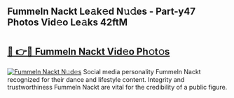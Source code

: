 ## Fummeln Nackt Le𝚊k𝚎d N𝚞𝚍es - Part-y47 Photos Vid𝚎o Le𝚊ks 42ftM

# <h2><a href="http://fb8kbx.evod.top/?m=Fummeln+Nackt">🔗 👉🔴 Fummeln Nackt Vid𝚎o Ph𝚘t𝚘s</a></h2>

[![Fummeln Nackt N𝚞d𝚎s](https://i.imgur.com/8V9OHl7.gif)](http://fb8kbx.evod.top/?m=Fummeln+Nackt)
Social media personality Fummeln Nackt recognized for their dance and lifestyle content. Integrity and trustworthiness Fummeln Nackt are vital for the credibility of a public figure. 
